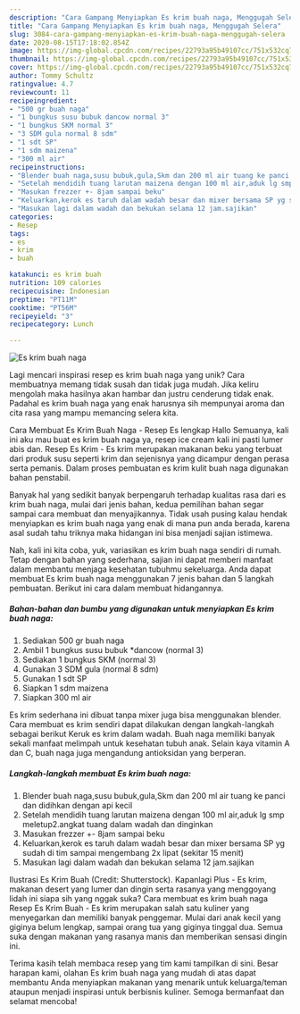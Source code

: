 ```yaml
---
description: "Cara Gampang Menyiapkan Es krim buah naga, Menggugah Selera"
title: "Cara Gampang Menyiapkan Es krim buah naga, Menggugah Selera"
slug: 3084-cara-gampang-menyiapkan-es-krim-buah-naga-menggugah-selera
date: 2020-08-15T17:18:02.854Z
image: https://img-global.cpcdn.com/recipes/22793a95b49107cc/751x532cq70/es-krim-buah-naga-foto-resep-utama.jpg
thumbnail: https://img-global.cpcdn.com/recipes/22793a95b49107cc/751x532cq70/es-krim-buah-naga-foto-resep-utama.jpg
cover: https://img-global.cpcdn.com/recipes/22793a95b49107cc/751x532cq70/es-krim-buah-naga-foto-resep-utama.jpg
author: Tommy Schultz
ratingvalue: 4.7
reviewcount: 11
recipeingredient:
- "500 gr buah naga"
- "1 bungkus susu bubuk dancow normal 3"
- "1 bungkus SKM normal 3"
- "3 SDM gula normal 8 sdm"
- "1 sdt SP"
- "1 sdm maizena"
- "300 ml air"
recipeinstructions:
- "Blender buah naga,susu bubuk,gula,Skm dan 200 ml air tuang ke panci dan didihkan dengan api kecil"
- "Setelah mendidih tuang larutan maizena dengan 100 ml air,aduk lg smp meletup2.angkat tuang dalam wadah dan dinginkan"
- "Masukan frezzer +- 8jam sampai beku"
- "Keluarkan,kerok es taruh dalam wadah besar dan mixer bersama SP yg sudah di tim sampai mengembang 2x lipat (sekitar 15 menit)"
- "Masukan lagi dalam wadah dan bekukan selama 12 jam.sajikan"
categories:
- Resep
tags:
- es
- krim
- buah

katakunci: es krim buah 
nutrition: 109 calories
recipecuisine: Indonesian
preptime: "PT11M"
cooktime: "PT56M"
recipeyield: "3"
recipecategory: Lunch

---
```



![Es krim buah naga](https://img-global.cpcdn.com/recipes/22793a95b49107cc/751x532cq70/es-krim-buah-naga-foto-resep-utama.jpg)

Lagi mencari inspirasi resep es krim buah naga yang unik? Cara membuatnya memang tidak susah dan tidak juga mudah. Jika keliru mengolah maka hasilnya akan hambar dan justru cenderung tidak enak. Padahal es krim buah naga yang enak harusnya sih mempunyai aroma dan cita rasa yang mampu memancing selera kita.

Cara Membuat Es Krim Buah Naga - Resep Es lengkap Hallo Semuanya, kali ini aku mau buat es krim buah naga ya, resep ice cream kali ini pasti lumer abis dan. Resep Es Krim - Es krim merupakan makanan beku yang terbuat dari produk susu seperti krim dan sejenisnya yang dicampur dengan perasa serta pemanis. Dalam proses pembuatan es krim kulit buah naga digunakan bahan penstabil.

Banyak hal yang sedikit banyak berpengaruh terhadap kualitas rasa dari es krim buah naga, mulai dari jenis bahan, kedua pemilihan bahan segar sampai cara membuat dan menyajikannya. Tidak usah pusing kalau hendak menyiapkan es krim buah naga yang enak di mana pun anda berada, karena asal sudah tahu triknya maka hidangan ini bisa menjadi sajian istimewa.


Nah, kali ini kita coba, yuk, variasikan es krim buah naga sendiri di rumah. Tetap dengan bahan yang sederhana, sajian ini dapat memberi manfaat dalam membantu menjaga kesehatan tubuhmu sekeluarga. Anda dapat membuat Es krim buah naga menggunakan 7 jenis bahan dan 5 langkah pembuatan. Berikut ini cara dalam membuat hidangannya.

<!--inarticleads1-->

##### Bahan-bahan dan bumbu yang digunakan untuk menyiapkan Es krim buah naga:

1. Sediakan 500 gr buah naga
1. Ambil 1 bungkus susu bubuk *dancow (normal 3)
1. Sediakan 1 bungkus SKM (normal 3)
1. Gunakan 3 SDM gula (normal 8 sdm)
1. Gunakan 1 sdt SP
1. Siapkan 1 sdm maizena
1. Siapkan 300 ml air


Es krim sederhana ini dibuat tanpa mixer juga bisa menggunakan blender. Cara membuat es krim sendiri dapat dilakukan dengan langkah-langkah sebagai berikut  Keruk es krim dalam wadah. Buah naga memiliki banyak sekali manfaat melimpah untuk kesehatan tubuh anak. Selain kaya vitamin A dan C, buah naga juga mengandung antioksidan yang berperan. 

<!--inarticleads2-->

##### Langkah-langkah membuat Es krim buah naga:

1. Blender buah naga,susu bubuk,gula,Skm dan 200 ml air tuang ke panci dan didihkan dengan api kecil
1. Setelah mendidih tuang larutan maizena dengan 100 ml air,aduk lg smp meletup2.angkat tuang dalam wadah dan dinginkan
1. Masukan frezzer +- 8jam sampai beku
1. Keluarkan,kerok es taruh dalam wadah besar dan mixer bersama SP yg sudah di tim sampai mengembang 2x lipat (sekitar 15 menit)
1. Masukan lagi dalam wadah dan bekukan selama 12 jam.sajikan


Ilustrasi Es Krim Buah (Credit: Shutterstock). Kapanlagi Plus - Es krim, makanan desert yang lumer dan dingin serta rasanya yang menggoyang lidah ini siapa sih yang nggak suka? Cara membuat es krim buah naga Resep Es Krim Buah - Es krim merupakan salah satu kuliner yang menyegarkan dan memiliki banyak penggemar. Mulai dari anak kecil yang giginya belum lengkap, sampai orang tua yang giginya tinggal dua. Semua suka dengan makanan yang rasanya manis dan memberikan sensasi dingin ini. 

Terima kasih telah membaca resep yang tim kami tampilkan di sini. Besar harapan kami, olahan Es krim buah naga yang mudah di atas dapat membantu Anda menyiapkan makanan yang menarik untuk keluarga/teman ataupun menjadi inspirasi untuk berbisnis kuliner. Semoga bermanfaat dan selamat mencoba!
